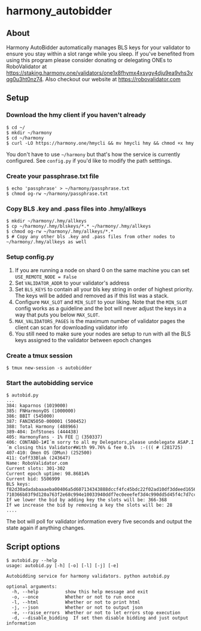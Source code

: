 # harmony_autobidder

## About

Harmony AutoBidder automatically manages BLS keys for your validator
to ensure you stay within a slot range while you sleep. If you've benefited from using 
this program please consider donating or delegating ONEs to RoboValidator at 
https://staking.harmony.one/validators/one1x8fhymx4xsygy4dju9ea9vhs3vqg0u3ht0nz74. Also
checkout our website at https://robovalidator.com

## Setup
### Download the hmy client if you haven't already
```
$ cd ~/
$ mkdir ~/harmony
$ cd ~/harmony
$ curl -LO https://harmony.one/hmycli && mv hmycli hmy && chmod +x hmy
```
You don't have to use `~/harmony` but that's how the service is currently configured.
See `config.py` if you'd like to modify the path setttings.

### Create your passphrase.txt file
```
$ echo 'passphrase' > ~/harmony/passphrase.txt
$ chmod og-rw ~/harmony/passphrase.txt
```

### Copy BLS .key and .pass files into .hmy/allkeys
```
$ mkdir ~/harmony/.hmy/allkeys
$ cp ~/harmony/.hmy/blskeys/*.* ~/harmony/.hmy/allkeys
$ chmod og-rw ~/harmony/.hmy/allkeys/*.*
$ # Copy any other bls .key and .pass files from other nodes to ~/harmony/.hmy/allkeys as well
```

### Setup config.py 
1. If you are running a node on shard 0 on the same machine you can set
`USE_REMOTE_NODE = False`
2. Set `VALIDATOR_ADDR` to your validator's address
3. Set `BLS_KEYS` to contain all your bls key string in order of highest priority. The keys will be added and removed as if this list was a stack.
4. Configure `MAX_SLOT` and `MIN_SLOT` to your liking. Note that the `MIN_SLOT` config works as a guideline and the bot will never adjust the keys in a way that puts you below `MAX_SLOT`.
5. `MAX_VALIDATORS_PAGES` is the maximum number of validator pages the client can scan for downloading validator info
6. You still need to make sure your nodes are setup to run with all the BLS keys assigned to the validator between epoch changes

### Create a tmux session
```
$ tmux new-session -s autobidder
```

### Start the autobidding service
```
$ autobid.py
...
384: kaparnos (1019000)
385: FNHarmonyOS (1000000)
386: BBIT (545000)
387: FANIN5050-000001 (500452)
388: Total Harmony (488966)
389-404: InfStones (444438)
405: HarmonyFans - 1% FEE 🚀 (350337)
406: CONTABO-1#I´m sorry to all my Delegators,please undelegate ASAP.I´m closing this Validator#With 99.76% & fee 0.1%  :-((( # (281725)
407-410: Omen OS (DMun) (252500)
411: Coff33Blak (243647)
Name: RoboValidator.com
Current slots: 301-302
Current epoch uptime: 98.86814%
Current bid: 5506999
BLS keys: f82d30adadabaaaeba00406a5d607134343888dccf4fc45bdc22f02ad10df3ddeed1656a2a253262dae92095297e3f84, 710366b83f9d120a763f2e68c994e10033940ddf7ec0eeefef3d4c990dd5d45f4c7d7ccc7ca67d99f0e40c354e539e00
If we lower the bid by adding key the slots will be: 366-368
If we increase the bid by removing a key the slots will be: 28
....
```
The bot will poll for validator information every five seconds and output the state again if anything changes.

## Script options
```
$ autobid.py --help
usage: autobid.py [-h] [-o] [-l] [-j] [-e]

Autobidding service for harmony validators. python autobid.py

optional arguments:
  -h, --help          show this help message and exit
  -o, --once          Whether or not to run once
  -l, --html          Whether or not to print html
  -j, --json          Whether or not to output json
  -e, --raise_errors  Whether or not to let errors stop execution
  -d, --disable_bidding  If set then disable bidding and just output information
```
